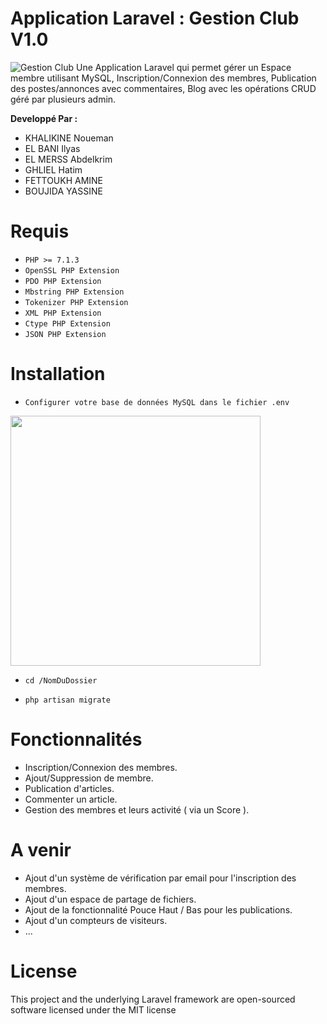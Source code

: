 # Application Laravel : Gestion Club V1.0
![Gestion Club](https://cdn-images-1.medium.com/max/1600/1*fN6SmVkrWyBLZi4UvRHdgA.jpeg)
Une Application Laravel qui permet gérer un Espace membre utilisant MySQL, Inscription/Connexion des membres, Publication des postes/annonces avec commentaires, Blog avec les opérations CRUD géré par plusieurs admin.

**Developpé Par :**
  - KHALIKINE Noueman
  - EL BANI Ilyas
  - EL MERSS Abdelkrim
  - GHLIEL Hatim
  - FETTOUKH AMINE
  - BOUJIDA YASSINE

# Requis 
* `PHP >= 7.1.3`
* `OpenSSL PHP Extension`
* `PDO PHP Extension`
* `Mbstring PHP Extension`
* `Tokenizer PHP Extension`
* `XML PHP Extension`
* `Ctype PHP Extension`
* `JSON PHP Extension`

# Installation 
* `Configurer votre base de données MySQL dans le fichier .env`

<img src="https://i.imgur.com/yGzJh7z.png" width="400" />

* `cd /NomDuDossier`

* `php artisan migrate`

# Fonctionnalités
  - Inscription/Connexion des membres.
  - Ajout/Suppression de membre.
  - Publication d'articles.
  - Commenter un article.
  - Gestion des membres et leurs activité ( via un Score ).

# A venir 
  - Ajout d'un système de vérification par email pour l'inscription des membres.
  - Ajout d'un espace de partage de fichiers.
  - Ajout de la fonctionnalité Pouce Haut / Bas pour les publications.
  - Ajout d'un compteurs de visiteurs.
  - ...

# License
This project and the underlying Laravel framework are open-sourced software licensed under the MIT license

